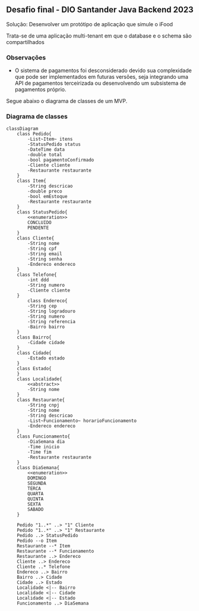 ## Desafio final - DIO Santander Java Backend 2023

Solução: Desenvolver um protótipo de aplicação que simule o iFood

Trata-se de uma aplicação multi-tenant em que o database e o schema são compartilhados

### Observações

- O sistema de pagamentos foi desconsiderado devido sua complexidade que pode ser implementados em futuras versões, seja integrando uma API de pagamentos terceirizada ou desenvolvendo um subsistema de pagamentos próprio.

Segue abaixo o diagrama de classes de um MVP.

### Diagrama de classes
```mermaid
classDiagram
    class Pedido{
        -List~Item~ itens
        -StatusPedido status
        -DateTime data
        -double total
        -bool pagamentoConfirmado
        -Cliente cliente
        -Restaurante restaurante
    }
    class Item{
        -String descricao
        -double preco
        -bool emEstoque
        -Restaurante restaurante
    }
    class StatusPedido{
        <<enumeration>>
        CONCLUIDO
        PENDENTE
    }
    class Cliente{
        -String nome
        -String cpf
        -String email
        -String senha
        -Endereco endereco
    }
    class Telefone{
        -int ddd
        -String numero
        -Cliente cliente
    }
        class Endereco{
        -String cep
        -String logradouro
        -String numero
        -String referencia
        -Bairro bairro
    }
    class Bairro{
        -Cidade cidade
    }
    class Cidade{
        -Estado estado
    }
    class Estado{
    }
    class Localidade{
        <<abstract>>
        -String nome
    }
    class Restaurante{
        -String cnpj
        -String nome
        -String descricao
        -List~Funcionamento~ horarioFuncionamento
        -Endereco endereco
    }
    class Funcionamento{
        -DiaSemana dia
        -Time inicio
        -Time fim
        -Restaurante restaurante
    }
    class DiaSemana{
        <<enumeration>>
        DOMINGO
        SEGUNDA
        TERCA
        QUARTA
        QUINTA
        SEXTA
        SABADO
    }

    Pedido "1..*" ..> "1" Cliente
    Pedido "1..*" ..> "1" Restaurante
    Pedido ..> StatusPedido
    Pedido --o Item
    Restaurante --* Item
    Restaurante --* Funcionamento
    Restaurante ..> Endereco
    Cliente ..> Endereco
    Cliente ..* Telefone
    Endereco ..> Bairro
    Bairro ..> Cidade
    Cidade ..> Estado
    Localidade <|-- Bairro
    Localidade <|-- Cidade
    Localidade <|-- Estado
    Funcionamento ..> DiaSemana

```